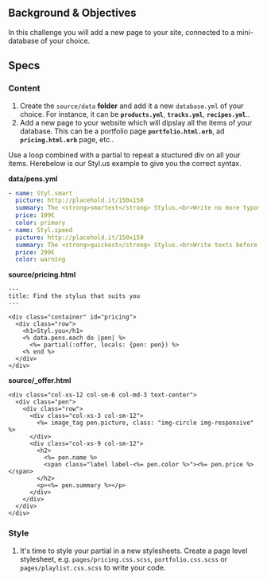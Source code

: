 ## Background & Objectives

In this challenge you will add a new page to your site, connected to a mini-database of your choice.

## Specs

### Content

1. Create the `source/data` **folder** and add it a new `database.yml` of your choice. For instance, it can be **`products.yml`**, **`tracks.yml`**, **`recipes.yml`**..
1. Add a new page to your website which will dipslay all the items of your database. This can be a portfolio page **`portfolio.html.erb`**, ad **`pricing.html.erb`** page, etc..


Use a loop combined with a partial to repeat a stuctured div on all your items. Herebelow is our Styl.us example to give you the correct syntax.

**data/pens.yml**

```yaml
- name: Styl.smart
  picture: http://placehold.it/150x150
  summary: The <strong>smartest</strong> Stylus.<br>Write no more typos..
  price: 199€
  color: primary
- name: Styl.speed
  picture: http://placehold.it/150x150
  summary: The <strong>quickest</strong> Stylus.<br>Write texts before you do..
  price: 299€
  color: warning
```

**source/pricing.html**
```erb
---
title: Find the stylus that suits you
---

<div class="container" id="pricing">
  <div class="row">
    <h1>Styl.you</h1>
    <% data.pens.each do |pen| %>
      <%= partial(:offer, locals: {pen: pen}) %>
    <% end %>
  </div>
</div>
```

**source/_offer.html**
```erb
<div class="col-xs-12 col-sm-6 col-md-3 text-center">
  <div class="pen">
    <div class="row">
      <div class="col-xs-3 col-sm-12">
        <%= image_tag pen.picture, class: "img-circle img-responsive" %>
      </div>
      <div class="col-xs-9 col-sm-12">
        <h2>
          <%= pen.name %>
          <span class="label label-<%= pen.color %>"><%= pen.price %></span>
        </h2>
        <p><%= pen.summary %></p>
      </div>
    </div>
  </div>
</div>
```


### Style

1. It's time to style your partial in a new stylesheets. Create a page level stylesheet, e.g. `pages/pricing.css.scss`, `portfolio.css.scss` or `pages/playlist.css.scss` to write your code.